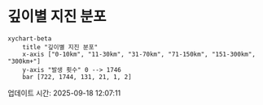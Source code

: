# 깊이별 지진 분포

```mermaid
xychart-beta
    title "깊이별 지진 분포"
    x-axis ["0-10km", "11-30km", "31-70km", "71-150km", "151-300km", "300km+"]
    y-axis "발생 횟수" 0 --> 1746
    bar [722, 1744, 131, 21, 1, 2]
```

업데이트 시간: 2025-09-18 12:07:11
